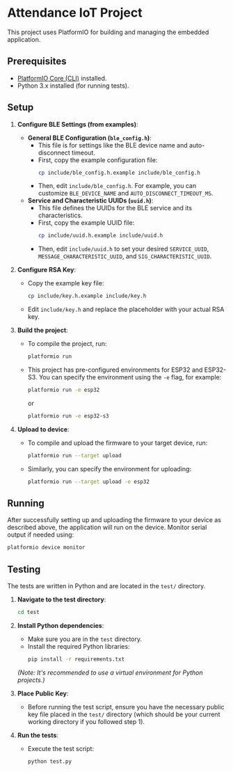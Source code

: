 # Attendance IoT Project

This project uses PlatformIO for building and managing the embedded application.

## Prerequisites

-   [PlatformIO Core (CLI)](https://docs.platformio.org/en/latest/core/installation/index.html) installed.
-   Python 3.x installed (for running tests).

## Setup

1.  **Configure BLE Settings (from examples)**:
    *   **General BLE Configuration (`ble_config.h`)**:
        *   This file is for settings like the BLE device name and auto-disconnect timeout.
        *   First, copy the example configuration file:
            ```bash
            cp include/ble_config.h.example include/ble_config.h
            ```
        *   Then, edit `include/ble_config.h`. For example, you can customize `BLE_DEVICE_NAME` and `AUTO_DISCONNECT_TIMEOUT_MS`.
    *   **Service and Characteristic UUIDs (`uuid.h`)**:
        *   This file defines the UUIDs for the BLE service and its characteristics.
        *   First, copy the example UUID file:
            ```bash
            cp include/uuid.h.example include/uuid.h
            ```
        *   Then, edit `include/uuid.h` to set your desired `SERVICE_UUID`, `MESSAGE_CHARACTERISTIC_UUID`, and `SIG_CHARACTERISTIC_UUID`.

2.  **Configure RSA Key**:
    *   Copy the example key file:
        ```bash
        cp include/key.h.example include/key.h
        ```
    *   Edit `include/key.h` and replace the placeholder with your actual RSA key.

3.  **Build the project**:
    *   To compile the project, run:
        ```bash
        platformio run
        ```
    *   This project has pre-configured environments for ESP32 and ESP32-S3. You can specify the environment using the `-e` flag, for example:
        ```bash
        platformio run -e esp32
        ```
        or
        ```bash
        platformio run -e esp32-s3
        ```

4.  **Upload to device**:
    *   To compile and upload the firmware to your target device, run:
        ```bash
        platformio run --target upload
        ```
    *   Similarly, you can specify the environment for uploading:
        ```bash
        platformio run --target upload -e esp32
        ```

## Running

After successfully setting up and uploading the firmware to your device as described above, the application will run on the device. Monitor serial output if needed using:
```bash
platformio device monitor
```

## Testing

The tests are written in Python and are located in the `test/` directory.

1.  **Navigate to the test directory**:
    ```bash
    cd test
    ```

2.  **Install Python dependencies**:
    *   Make sure you are in the `test` directory.
    *   Install the required Python libraries:
        ```bash
        pip install -r requirements.txt
        ```
    *(Note: It's recommended to use a virtual environment for Python projects.)*

3.  **Place Public Key**:
    *   Before running the test script, ensure you have the necessary public key file placed in the `test/` directory (which should be your current working directory if you followed step 1).

4.  **Run the tests**:
    *   Execute the test script:
        ```bash
        python test.py
        ```

